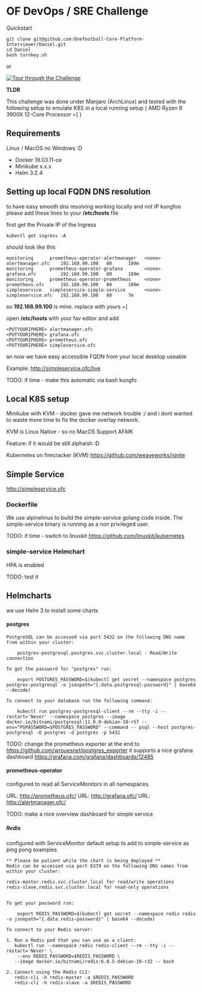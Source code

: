 # OF DevOps / SRE Challenge

Quickstart

```
git clone git@github.com:Onefootball-Core-Platform-Interviewer/Daniel.git
cd Daniel
bash turnkey.sh
```
or

[![Tour through the Challenge](https://i.pinimg.com/originals/7b/aa/25/7baa252dbdfeed669c152bedd2fa5feb.jpg)](https://youtu.be/ox_gZyX_oCA)


**TLDR**

This challenge was done under Manjaro (ArchLinux) and tested with the following setup to emulate K8S in a local running setup
( AMD Ryzen 9 3900X 12-Core Processor =] )

## Requirements

Linux / MacOS no Windows :D

- Docker 19.03.11-ce
- Minikube x.x.x
- Helm 3.2.4

## Setting up local FQDN DNS resolution

to have easy smooth dns resolving working locally and not IP kungfoo please add these lines to your **/etc/hosts** file

first get the Private IP of the Ingress

```
kubectl get ingress -A
```
should look like this
```
monitoring      prometheus-operator-alertmanager   <none>   alertmanager.ofc    192.168.99.100   80      109m
monitoring      prometheus-operator-grafana        <none>   grafana.ofc         192.168.99.100   80      109m
monitoring      prometheus-operator-prometheus     <none>   prometheus.ofc      192.168.99.100   80      109m
simpleservice   simpleservice-simple-service       <none>   simpleservice.ofc   192.168.99.100   80      7m
```

so **192.168.99.100** is mine.
replace <PUTYOURIPHERE> with yours =]

open **/etc/hosts** with your fav editor and add
```
<PUTYOURIPHERE> alertmanager.ofc
<PUTYOURIPHERE> grafana.ofc
<PUTYOURIPHERE> prometheus.ofc
<PUTYOURIPHERE> simpleservice.ofc
```

an now we have easy accessible FQDN from your local desktop useable

Example: http://simpleservice.ofc/live

TODO: if time - make this automatic via bash kungfo

## Local K8S setup

Minikube with KVM - docker gave me network trouble :/ and i dont wanted to waste more time to fix the docker overlay network.

KVM is Linux Native - so no MacOS Support AFAIK

Feature:
if it would be still alphaish :D

Kubernetes on firecracker (KVM)
https://github.com/weaveworks/ignite

## Simple Service

http://simpleservice.ofc

### Dockerfile

We use alpinelinux to build the simple-service golang code inside.
The simple-service binary is running as a non privileged user.

TODO: if time - switch to linuxkit https://github.com/linuxkit/kubernetes

### simple-service Helmchart

HPA is enabled

TODO: test it

## Helmcharts

we use Helm 3 to install some charts

#### postgres

```
PostgreSQL can be accessed via port 5432 on the following DNS name from within your cluster:

    postgres-postgresql.postgres.svc.cluster.local - Read/Write connection

To get the password for "postgres" run:

    export POSTGRES_PASSWORD=$(kubectl get secret --namespace postgres postgres-postgresql -o jsonpath="{.data.postgresql-password}" | base64 --decode)

To connect to your database run the following command:

    kubectl run postgres-postgresql-client --rm --tty -i --restart='Never' --namespace postgres --image docker.io/bitnami/postgresql:11.8.0-debian-10-r57 --env="PGPASSWORD=$POSTGRES_PASSWORD" --command -- psql --host postgres-postgresql -U postgres -d postgres -p 5432
```

TODO: change the prometheus exporter at the end to https://github.com/wrouesnel/postgres_exporter it supports a nice grafana dashboard
https://grafana.com/grafana/dashboards/12485

#### prometheus-operator

configured to read all ServiceMonitors in all namespaces.

URL: http://prometheus.ofc/
URL: http://grafana.ofc/
URL: http://alertmanager.ofc/

TODO: make a nice overview dashboard for simple service

##### Redis

configured with ServiceMonitor default setup to add to simple-service as ping pong examples

```
** Please be patient while the chart is being deployed **
Redis can be accessed via port 6379 on the following DNS names from within your cluster:

redis-master.redis.svc.cluster.local for read/write operations
redis-slave.redis.svc.cluster.local for read-only operations


To get your password run:

    export REDIS_PASSWORD=$(kubectl get secret --namespace redis redis -o jsonpath="{.data.redis-password}" | base64 --decode)

To connect to your Redis server:

1. Run a Redis pod that you can use as a client:
   kubectl run --namespace redis redis-client --rm --tty -i --restart='Never' \
    --env REDIS_PASSWORD=$REDIS_PASSWORD \
   --image docker.io/bitnami/redis:6.0.5-debian-10-r32 -- bash

2. Connect using the Redis CLI:
   redis-cli -h redis-master -a $REDIS_PASSWORD
   redis-cli -h redis-slave -a $REDIS_PASSWORD
```
